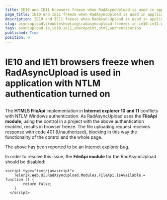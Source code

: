 ```yaml
---
title: IE10 and IE11 browsers freeze when RadAsyncUpload is used in application with NTLM authentication turned on
page_title: IE10 and IE11 freeze when RadAsyncUpload is used in application with NTLM authentication turned on | RadAsyncUpload for ASP.NET AJAX Documentation
description: IE10 and IE11 freeze when RadAsyncUpload is used in application with NTLM authentication turned on
slug: asyncupload\troubleshooting\radasyncupload-freezes-in-ie10-ie11-when-ntlm-authentication-is-used
tags: asyncupload,ie,ie10,ie11,sharepoint,ntml,authentication
published: True
position: 0
---
```


# IE10 and IE11 browsers freeze when RadAsyncUpload is used in application with NTLM authentication turned on



## 

The **HTML5 FileApi** implementation in **Internet explorer 10 and 11** conflicts with NTLM Windows authentication. As RadAsyncUpload uses the **FileApi module**, using the control in a project with the above authentication enabled, results in browser freeze. The file uploading request receives response with code 401 (Unauthorized), blocking in this way the functionality of the control and the whole page.

The above has been reported to be an [Internet explorer bug](https://connect.microsoft.com/IE/feedback/details/819941/file-upload-stop-working-on-ie-with-windows-authentication).

In order to resolve this issue, the **FileApi module** for the RadAsyncUpload should be disabled:

````ASPNET
<script type="text/javascript">
    Telerik.Web.UI.RadAsyncUpload.Modules.FileApi.isAvailable = function () {
		return false;
	}
  </script>
````

